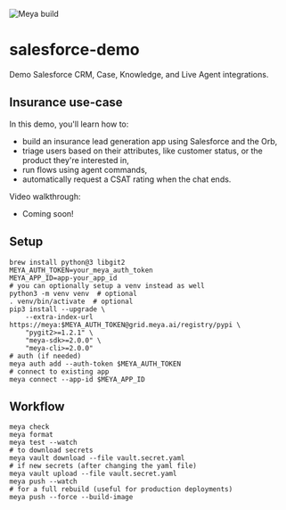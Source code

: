 ![Meya build](https://github.com/meya-customers/salesforce-demo/workflows/Meya%20build/badge.svg)


# salesforce-demo

Demo Salesforce CRM, Case, Knowledge, and Live Agent integrations.

## Insurance use-case
In this demo, you'll learn how to:
* build an insurance lead generation app using Salesforce and the Orb,
* triage users based on their attributes, like customer status, or the product they're interested in,
* run flows using agent commands,
* automatically request a CSAT rating when the chat ends.

Video walkthrough:
* Coming soon!

## Setup

```shell script
brew install python@3 libgit2
MEYA_AUTH_TOKEN=your_meya_auth_token
MEYA_APP_ID=app-your_app_id
# you can optionally setup a venv instead as well
python3 -m venv venv  # optional
. venv/bin/activate  # optional
pip3 install --upgrade \
    --extra-index-url https://meya:$MEYA_AUTH_TOKEN@grid.meya.ai/registry/pypi \
    "pygit2>=1.2.1" \
    "meya-sdk>=2.0.0" \
    "meya-cli>=2.0.0"
# auth (if needed)
meya auth add --auth-token $MEYA_AUTH_TOKEN
# connect to existing app
meya connect --app-id $MEYA_APP_ID
```

## Workflow
```shell script 
meya check
meya format
meya test --watch
# to download secrets
meya vault download --file vault.secret.yaml
# if new secrets (after changing the yaml file)
meya vault upload --file vault.secret.yaml
meya push --watch
# for a full rebuild (useful for production deployments)
meya push --force --build-image
```
